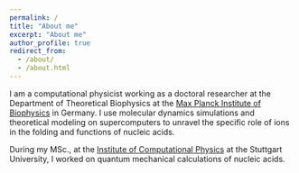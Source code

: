```yaml
---
permalink: /
title: "About me"
excerpt: "About me"
author_profile: true
redirect_from: 
  - /about/
  - /about.html
---
```




I am a computational physicist working as a doctoral researcher at the Department of Theoretical Biophysics at the [Max Planck Institute of Biophysics](https://www.biophys.mpg.de/de) in Germany. I use molecular dynamics simulations and theoretical modeling on supercomputers to unravel the specific role of ions in the folding and functions of nucleic acids.

During my MSc., at the [Institute of Computational Physics](https://www.icp.uni-stuttgart.de/) at the Stuttgart University, I worked on quantum mechanical calculations of nucleic acids. 
